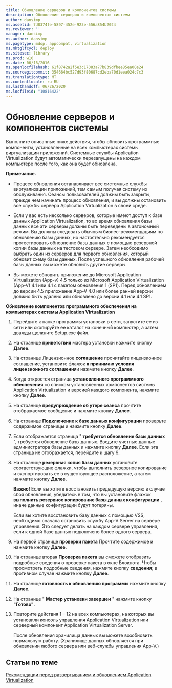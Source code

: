 ```yaml
---
title: Обновление серверов и компонентов системы
description: Обновление серверов и компонентов системы
author: dansimp
ms.assetid: 7d8374fe-5897-452e-923e-556a854b2024
ms.reviewer: ''
manager: dansimp
ms.author: dansimp
ms.pagetype: mdop, appcompat, virtualization
ms.mktglfcycl: deploy
ms.sitesec: library
ms.prod: w10
ms.date: 06/16/2016
ms.openlocfilehash: 61f8742a2f5e3c17083a77b839dfbee85ea00e24
ms.sourcegitcommit: 354664bc527d93f80687cd2eba70d1eea024c7c3
ms.translationtype: MT
ms.contentlocale: ru-RU
ms.lasthandoff: 06/26/2020
ms.locfileid: "10816422"
---
```

# Обновление серверов и компонентов системы


Выполните описанные ниже действия, чтобы обновить программные компоненты, установленные на всех компьютерах системы виртуализации приложений. Системные службы Application Virtualization будут автоматически перезапущены на каждом компьютере после того, как она будет обновлена.

**Примечание.**  
-   Процесс обновления останавливает все системные службы виртуализации приложений, тем самым получая систему из обслуживания. Сеансы пользователей должны быть закрыты, прежде чем начинать процесс обновления, и вы должны остановить все службы сервера Application Virtualization в своей среде.

-   Если у вас есть несколько серверов, которые имеют доступ к базе данных Application Virtualization, то во время обновления базы данных все эти серверы должны быть переведены в автономный режим. Вы должны следовать обычным бизнес-рекомендациям по обновлению базы данных, но настоятельно рекомендуется протестировать обновление базы данных с помощью резервной копии базы данных на тестовом сервере. Затем необходимо выбрать один из серверов для первого обновления, который обновит схему базы данных. После успешного обновления рабочей базы данных вы можете обновить другие серверы.

-   Вы можете обновить приложение до Microsoft Application Virtualization (App-v) 4.5 только из Microsoft Application Virtualization (App-V) 4.1 или 4.1 с пакетом обновления 1 (SP1). Перед обновлением до версии 4.5 приложение App-V 4.0 или более ранней версии должно быть удалено или обновлено до версии 4.1 или 4.1 SP1.

 

**Обновление компонентов программного обеспечения на компьютерах системы Application Virtualization**

1.  Перейдите к папке программы установки в сети, запустите ее из сети или скопируйте ее каталог на конечный компьютер, а затем дважды щелкните Setup.exe файл.

2.  На странице **приветствия** мастера установки нажмите кнопку **Далее**.

3.  На странице Лицензионное **соглашение** прочитайте лицензионное соглашение, установите флажок **я принимаю условия лицензионного соглашения**и нажмите кнопку **Далее**.

4.  Когда откроется страница **установленного программного обеспечения** со списком установленных компонентов системы Application Virtualization и версией каждого компонента, нажмите кнопку **Далее**.

5.  На странице **предупреждение об утере сеанса** прочтите отображаемое сообщение и нажмите кнопку **Далее**.

6.  На странице **Подключение к базе данных конфигурации** проверьте содержимое страницы и нажмите кнопку **Далее**.

7.  Если отображается страница " **требуется обновление базы данных** ", требуется обновление базы данных. Введите учетные данные администратора базы данных и нажмите кнопку **Далее**. Если эта страница не отображается, перейдите к шагу 9.

8.  На странице **резервная копия базы данных** установите соответствующие флажки, чтобы выполнить резервное копирование и экспортировать ее в существующее расположение, а затем нажмите кнопку **Далее**.

    **Важно!**  Если вы хотите восстановить предыдущую версию в случае сбоя обновления, убедитесь в том, что вы установите флажок **выполнить резервное копирование базы данных конфигурации** , иначе данные конфигурации будут потеряны.

    Если вы хотите восстановить базу данных с помощью VSS, необходимо сначала остановить службу App-V Server на сервере управления. Это следует делать на каждом сервере управления, если к одной базе данных подключено более одного сервера.

     

9.  На первой странице **проверки пакета** Прочтите содержимое и нажмите кнопку **Далее**.

10. На странице вторая **Проверка пакета** вы сможете отобразить подробные сведения о проверке пакета в окне Блокнота. Чтобы просмотреть подробные сведения, нажмите кнопку **сведения**; в противном случае нажмите кнопку **Далее**.

11. На странице **готовность к обновлению программы** нажмите кнопку **Далее**.

12. На странице " **Мастер установки завершен** " нажмите кнопку **"Готово"**.

13. Повторите действия 1 – 12 на всех компьютерах, на которых вы установили консоль управления Application Virtualization или серверный компонент Application Virtualization Server.

    После обновления хранилища данных вы можете возобновить нормальную работу. (Хранилище данных обновляется при обновлении любого сервера или веб-службы управления App-V.)

## Статьи по теме


[Рекомендации перед развертыванием и обновлением Application Virtualization](application-virtualization-deployment-and-upgrade-considerations.md)

 

 





